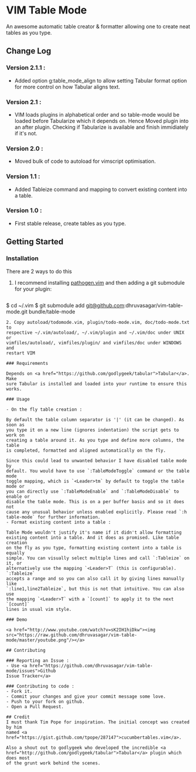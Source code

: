 # VIM Table Mode

An awesome automatic table creator & formatter allowing one to create neat
tables as you type.

## Change Log
### Version 2.1.1 :
* Added option g:table_mode_align to allow setting Tabular format option for
  more control on how Tabular aligns text.

### Version 2.1 :
* VIM loads plugins in alphabetical order and so table-mode would be loaded
  before Tabularize which it depends on. Hence Moved plugin into an after
  plugin. Checking if Tabularize is available and finish immidiately if it's
  not.

### Version 2.0 :
* Moved bulk of code to autoload for vimscript optimisation.

### Version 1.1 :
* Added Tableize command and mapping to convert existing content into a table.

### Version 1.0 :
* First stable release, create tables as you type.

## Getting Started
### Installation

There are 2 ways to do this

1. I recommend installing <a
   href="https://github.com/tpope/vim-pathogen">pathogen.vim</a> and then
   adding a git submodule for your plugin:

   ```sh
$ cd ~/.vim
$ git submodule add git@github.com:dhruvasagar/vim-table-mode.git bundle/table-mode
   ```
2. Copy autoload/todomode.vim, plugin/todo-mode.vim, doc/todo-mode.txt to
   respective ~/.vim/autoload/, ~/.vim/plugin and ~/.vim/doc under UNIX or 
   vimfiles/autoload/, vimfiles/plugin/ and vimfiles/doc under WINDOWS and
   restart VIM

### Requirements

Depends on <a href="https://github.com/godlygeek/tabular">Tabular</a>. Make
sure Tabular is installed and loaded into your runtime to ensure this works.

### Usage

- On the fly table creation :

   By default the table column separator is '|' (it can be changed). As soon as
   you type it on a new line (ignores indentation) the script gets to work on
   creating a table around it. As you type and define more columns, the table
   is completed, formatted and aligned automatically on the fly.

   Since this could lead to unwanted behavior I have disabled table mode by
   default. You would have to use `:TableModeToggle` command or the table mode
   toggle mapping, which is `<Leader>tm` by default to toggle the table mode or
   you can directly use `:TableModeEnable` and `:TableModeDisable` to enable or
   disable the table mode. This is on a per buffer basis and so it does not
   cause any unusual behavior unless enabled explicitly. Please read `:h
   table-mode` for further information.
- Format existing content into a table :

   Table Mode wouldn't justify it's name if it didn't allow formatting
   existing content into a table. And it does as promised. Like table creation
   on the fly as you type, formatting existing content into a table is equally
   simple. You can visually select multiple lines and call `:Tableize` on it, or
   alternatively use the mapping `<Leader>T` (this is configurable). `:Tableize`
   accepts a range and so you can also call it by giving lines manually like
   `:line1,line2Tableize`, but this is not that intuitive. You can also use
   the mapping `<Leader>T` with a `[count]` to apply it to the next `[count]`
   lines in usual vim style.

### Demo

<a href="http://www.youtube.com/watch?v=sK2IH1hiDkw"><img
src="https://raw.github.com/dhruvasagar/vim-table-mode/master/youtube.png"/></a>

## Contributing

### Reporting an Issue :
- Use <a href="https://github.com/dhruvasagar/vim-table-mode/issues">Github
  Issue Tracker</a>

### Contributing to code :
- Fork it.
- Commit your changes and give your commit message some love.
- Push to your fork on github.
- Open a Pull Request.

## Credit
I must thank Tim Pope for inspiration. The initial concept was created by him
named <a href="https://gist.github.com/tpope/287147">cucumbertables.vim</a>.

Also a shout out to godlygeek who developed the incredible <a
href="http://github.com/godlygeek/tabular">Tabular</a> plugin which does most
of the grunt work behind the scenes.
